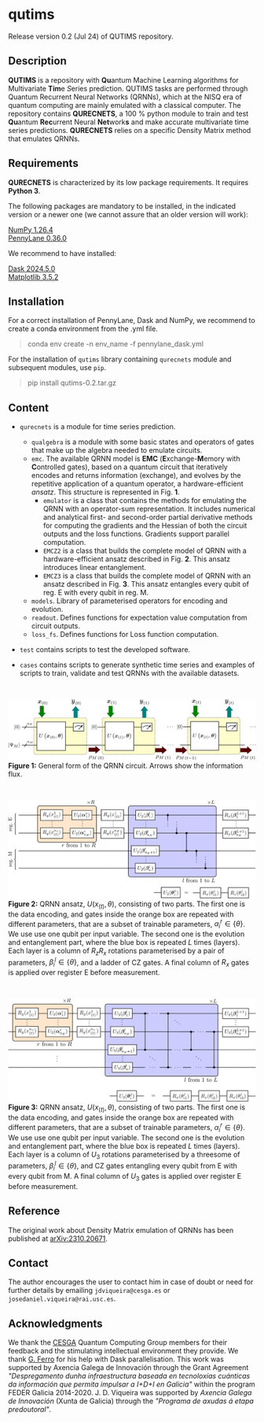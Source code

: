 # qutims
Release version 0.2 (Jul 24) of QUTIMS repository.

## Description
**QUTIMS** is a repository with **Qu**antum Machine Learning algorithms for Multivariate **Tim**e *S*eries prediction.
QUTIMS tasks are performed through Quantum Recurrent Neural Networks (QRNNs), which at the NISQ era of quantum computing are mainly emulated with a classical computer.
The repository contains **QURECNETS**, a 100 \% python module to train and test **Qu**antum **Rec**urrent Neural **Net**work**s** and make accurate multivariate time series predictions.
**QURECNETS** relies on a specific Density Matrix method that emulates QRNNs.
<!---
following the mathematical formulation available at [arXiv:2310.20671_v2](https://arxiv.org/abs/2310.20671_v2).
Examples with different datasets are included as a guide for a more friendly use.
--->

## Requirements
**QURECNETS** is characterized by its low package requirements. It requires **Python 3**.

The following packages are mandatory to be installed, in the indicated version or a newer one (we cannot assure that an older version will work):

[NumPy 1.26.4](https://numpy.org/doc/1.26/index.html) \
[PennyLane 0.36.0](https://pennylane.ai/)

We recommend to have installed:

[Dask 2024.5.0](https://docs.dask.org/en/stable/changelog.html#v2024-5-0) \
[Matplotlib 3.5.2](https://matplotlib.org/3.5.3/users/index.html)

## Installation
For a correct installation of PennyLane, Dask and NumPy, we recommend to create a conda environment from the .yml file.
> conda env create -n env_name -f pennylane_dask.yml


For the installation of ``qutims`` library containing ``qurecnets`` module and subsequent modules, use ``pip``.
> pip install qutims-0.2.tar.gz


## Content
- `qurecnets` is a module for time series prediction.
    - `qualgebra` is a module with some basic states and operators of gates that make up the algebra needed to emulate circuits.
    - `emc`. The available QRNN model is **EMC** (**E**xchange-**M**emory with **C**ontrolled gates), based on a quantum circuit that iteratively encodes and returns information (exchange), and evolves by the repetitive application of a quantum operator, a hardware-efficient *ansatz*. This structure is represented in Fig. **1**.
        - `emulator` is a class that contains the methods for emulating the QRNN with an operator-sum representation. It includes numerical and analytical first- and second-order
        partial derivative methods for computing the gradients and the Hessian of both the circuit outputs and the loss functions. Gradients support parallel computation.
        - `EMCZ2` is a class that builds the complete model of QRNN with a hardware-efficient ansatz described in Fig. **2**. This ansatz introduces linear entanglement.
        - `EMCZ3` is a class that builds the complete model of QRNN with an ansatz described in Fig. **3**. This ansatz entangles every qubit of reg. E with every qubit in reg. M.
    - `models`. Library of parameterised operators for encoding and evolution.
    - `readout`. Defines functions for expectation value computation from circuit outputs. 
    - `loss_fs`. Defines functions for Loss function computation.
    
- `test` contains scripts to test the developed software.
- `cases` contains scripts to generate synthetic time series and examples of scripts to train, validate and test QRNNs with the available datasets.

&emsp;

![Quantum Circuit](.images/quantum_circuit.png)
**Figure 1:** General form of the QRNN circuit. Arrows show the information flux.

&emsp;

![Ansatz CZladder2p1](.images/quantum_ansatz_CZladder2p1.png)
**Figure 2:** QRNN ansatz, $U (x_{(t)}, \theta)$, consisting of two parts. The first one is the data encoding, and gates inside the orange box are repeated with different parameters, that are a subset of trainable parameters, $\alpha_i^r \in \{\theta\}$. We use use one qubit per input variable. The second one is the evolution and entanglement part, where the blue box is repeated $L$ times (layers). Each layer is a column of $R_z R_x$ rotations parameterised by a pair of parameters, $\beta_i^l \in \{ \theta \}$, and a ladder of CZ gates. A final column of $R_x$ gates is applied over register E before measurement.

&emsp;

![Ansatz CZme3](.images/quantum_ansatz_CZme3.png)
**Figure 3:** QRNN ansatz, $U (x_{(t)}, \theta)$, consisting of two parts. The first one is the data encoding, and gates inside the orange box are repeated with different parameters, that are a subset of trainable parameters, $\alpha_i^r \in \{\theta\}$. We use use one qubit per input variable. The second one is the evolution and entanglement part, where the blue box is repeated $L$ times (layers). Each layer is a column of $U_3$ rotations parameterised by a threesome of parameters, $\beta_i^l \in \{ \theta \}$, and CZ gates entangling every qubit from E with every qubit from M. A final column of $U_3$ gates is applied over register E before measurement.


## Reference
The original work about Density Matrix emulation of QRNNs has been published at [arXiv:2310.20671](https://arxiv.org/abs/2310.20671).

## Contact
The author encourages the user to contact him in case of doubt or need for further details by emailing ``jdviqueira@cesga.es`` or ``josedaniel.viqueira@rai.usc.es``.

## Acknowledgments
We thank the [CESGA](https://www.cesga.es/en/home-2/) Quantum Computing Group members for their feedback and the stimulating intellectual environment they provide. We thank [G. Ferro](https://github.com/gonfeco) for his help with Dask parallelisation. This work was supported by Axencia Galega de Innovación through the Grant Agreement *"Despregamento dunha infraestructura baseada en tecnoloxías cuánticas da información que permita impulsar a I+D+I en Galicia"* within the program FEDER Galicia 2014-2020. J. D. Viqueira was supported by *Axencia Galega de Innovación* (Xunta de Galicia) through the *"Programa de axudas á etapa predoutoral"*.